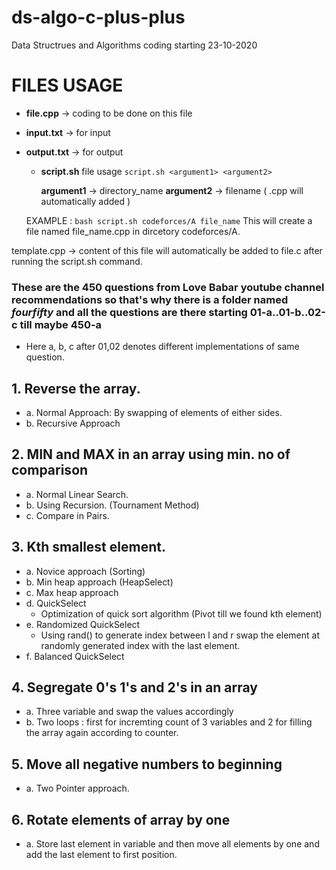# ds-algo-c-plus-plus
Data Structrues and Algorithms coding starting 23-10-2020

# FILES USAGE

* **file.cpp** -> coding to be done on this file

* **input.txt** -> for input

* **output.txt** -> for output

    * **script.sh** file usage
        `script.sh <argument1> <argument2>`

        **argument1** -> directory_name
        **argument2** -> filename  ( .cpp will automatically added )

    EXAMPLE : `bash script.sh codeforces/A file_name`
        This will create a file named file_name.cpp in dircetory codeforces/A.

template.cpp -> content of this file will automatically be added to file.c after running the script.sh command.

### These are the 450 questions from Love Babar youtube channel recommendations so that's why there is a folder named *fourfifty* and all the questions are there starting **01-a**..**01-b**..**02-c** till maybe **450-a**
    
* Here a, b, c after 01,02 denotes different implementations of same question.

## 1. Reverse the array.

* a. Normal Approach:
        By swapping of elements of either sides.
* b. Recursive Approach

## 2. MIN and MAX in an array using min. no of comparison

* a. Normal Linear Search.
* b. Using Recursion. (Tournament Method)
* c. Compare in Pairs.

## 3. Kth smallest element.

* a. Novice approach (Sorting)
* b. Min heap approach (HeapSelect)
* c. Max heap approach
* d. QuickSelect
    * Optimization of quick sort algorithm (Pivot till we found kth element)
* e. Randomized QuickSelect
    * Using rand() to generate index between l and r swap the element at randomly generated index with the last element.
* f. Balanced QuickSelect

## 4. Segregate 0's 1's and 2's in an array

* a. Three variable and swap the values accordingly
* b. Two loops : first for incremting count of 3 variables and 2 for filling the array again according to counter.

## 5. Move all negative numbers to beginning

* a. Two Pointer approach.

## 6. Rotate elements of array by one

* a. Store last element in variable and then move all elements by one and add the last element to first position.